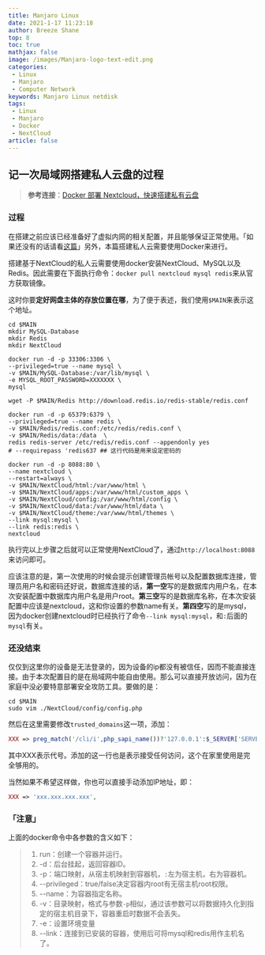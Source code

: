 ```yaml
---
title: Manjaro Linux
date: 2021-1-17 11:23:18
author: Breeze Shane
top: 8
toc: true
mathjax: false
image: /images/Manjaro-logo-text-edit.png
categories: 
 - Linux
 - Manjaro
 - Computer Network
keywords: Manjaro Linux netdisk
tags:
 - Linux
 - Manjaro
 - Docker
 - NextCloud
article: false
---
```

## 记一次局域网搭建私人云盘的过程

> **参考连接**：[Docker 部署 Nextcloud，快速搭建私有云盘](https://www.wo66.cc/archives/docker%E9%83%A8%E7%BD%B2nextcloud%E5%BF%AB%E9%80%9F%E6%90%AD%E5%BB%BA%E7%A7%81%E6%9C%89%E4%BA%91%E7%9B%98) 

### 过程

在搭建之前应该已经准备好了虚拟内网的相关配置，并且能够保证正常使用。「如果还没有的话请看[这篇](./ZeroTier-One安装与使用.md)」另外，本篇搭建私人云需要使用Docker来进行。

搭建基于NextCloud的私人云需要使用docker安装NextCloud、MySQL以及Redis。因此需要在下面执行命令：`docker pull nextcloud mysql redis`来从官方获取镜像。

这时你要**定好网盘主体的存放位置在哪**，为了便于表述，我们使用`$MAIN`来表示这个地址。

```shell
cd $MAIN
mkdir MySQL-Database
mkdir Redis
mkdir NextCloud

docker run -d -p 33306:3306 \                                                                          
--privileged=true --name mysql \
-v $MAIN/MySQL-Database:/var/lib/mysql \
-e MYSQL_ROOT_PASSWORD=XXXXXXX \
mysql

wget -P $MAIN/Redis http://download.redis.io/redis-stable/redis.conf

docker run -d -p 65379:6379 \                                                                    
--privileged=true --name redis \
-v $MAIN/Redis/redis.conf:/etc/redis/redis.conf \
-v $MAIN/Redis/data:/data  \                       
redis redis-server /etc/redis/redis.conf --appendonly yes
# --requirepass 'redis637 ## 这行代码是用来设定密码的

docker run -d -p 8088:80 \                                                                       
--name nextcloud \              
--restart=always \
-v $MAIN/NextCloud/html:/var/www/html \          
-v $MAIN/NextCloud/apps:/var/www/html/custom_apps \
-v $MAIN/NextCloud/config:/var/www/html/config \
-v $MAIN/NextCloud/data:/var/www/html/data \
-v $MAIN/NextCloud/theme:/var/www/html/themes \
--link mysql:mysql \
--link redis:redis \
nextcloud
```

执行完以上步骤之后就可以正常使用NextCloud了，通过`http://localhost:8088`来访问即可。

应该注意的是，第一次使用的时候会提示创建管理员帐号以及配置数据库连接，管理员用户名和密码还好说，数据库连接的话，**第一空**写的是数据库内用户名，在本次安装配置中数据库内用户名是用户root。**第三空**写的是数据库名称，在本次安装配置中应该是nextcloud，这和你设置的参数name有关。**第四空**写的是mysql，因为docker创建nextcloud时已经执行了命令`--link mysql:mysql`，和`:`后面的`mysql`有关。

### 还没结束

仅仅到这里你的设备是无法登录的，因为设备的ip都没有被信任，因而不能直接连接。由于本次配置目的是在局域网中能自由使用。那么可以直接开放访问，因为在家庭中没必要特意部署安全攻防工具。要做的是：

```shell
cd $MAIN
sudo vim ./NextCloud/config/config.php
```

然后在这里需要修改`trusted_domains`这一项，添加：

```php
XXX => preg_match('/cli/i',php_sapi_name())?'127.0.0.1':$_SERVER['SERVER_NAME'],
```

其中XXX表示代号。添加的这一行也是表示接受任何访问，这个在家里使用是完全够用的。

当然如果不希望这样做，你也可以直接手动添加IP地址，即：

```php
XXX => 'xxx.xxx.xxx.xxx',
```

### 「注意」

上面的docker命令中各参数的含义如下：

> 1. run：创建一个容器并运行。
> 2. -d：后台挂起，返回容器ID。
> 3. -p：端口映射，从宿主机映射到容器机，`:`左为宿主机，右为容器机。
> 4. --privileged：true/false决定容器内root有无宿主机root权限。
> 5. --name：为容器指定名称。
> 6. -v：目录映射，格式与参数`-p`相似，通过该参数可以将数据持久化到指定的宿主机目录下，容器重启时数据不会丢失。
> 7. -e：设置环境变量
> 8. --link：连接到已安装的容器，使用后可将mysql和redis用作主机名了。
